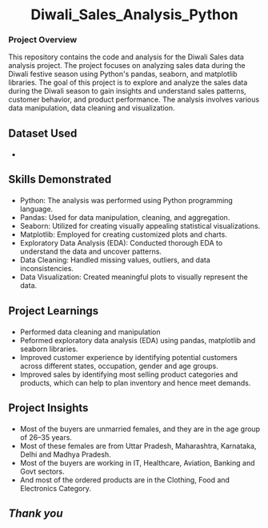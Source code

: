 <h1 align=" center"> Diwali_Sales_Analysis_Python  </h1>

<h3> <p align="left"><b>Project Overview </b></p></h3>
This repository contains the code and analysis for the Diwali Sales data analysis project. The project focuses on analyzing sales data during the Diwali festive season using Python's pandas, seaborn, and matplotlib libraries. The goal of this project is to explore and analyze the sales data during the Diwali season to gain insights and understand sales patterns, customer behavior, and product performance. The analysis involves various data manipulation, data cleaning and visualization.

<h2><p align= "left"><b> Dataset Used </b></p></h2>
<ul>
  <li><a href"https://github.com/Bhoyar3/Diwali-Sales_Analysis/blob/main/Diwali%20Sales%20Data.csv"></li>
</ul>

<h2><p align= "left"><b>Skills Demonstrated </b></p></h2>
<ul>
  <li>Python: The analysis was performed using Python programming language.</li>
  <li>Pandas: Used for data manipulation, cleaning, and aggregation.</li>
  <li>Seaborn: Utilized for creating visually appealing statistical visualizations.</li>
  <li>Matplotlib: Employed for creating customized plots and charts.</li>
  <li>Exploratory Data Analysis (EDA): Conducted thorough EDA to understand the data and uncover patterns.</li>
  <li>Data Cleaning: Handled missing values, outliers, and data inconsistencies. </li>
  <li>Data Visualization: Created meaningful plots to visually represent the data.</li>
</ul>

<h2><p align= "left"><b>Project Learnings </b></p></h2> 
<ul>
<li>Performed data cleaning and manipulation</li>
<li>Peformed exploratory data analysis (EDA) using pandas, matplotlib and seaborn libraries.</li>
<li>Improved customer experience by identifying potential customers across different states, occupation, gender and age groups.</li>
<li>Improved sales by identifying most selling product categories and products, which can help to plan inventory and hence meet demands.</li>
</ul>

<h2><p align= "left"><b>Project Insights </b></p></h2> 
<ul>
<li> Most of the buyers are unmarried females, and they are in the age group of 26–35 years.</li>
<li>Most of these females are from Uttar Pradesh, Maharashtra, Karnataka, Delhi and Madhya Pradesh.</li>
<li>Most of the buyers are working in IT, Healthcare, Aviation, Banking and Govt sectors.</li>
<li>And most of the ordered products are in the Clothing, Food and Electronics Category.</li>
</ul>
<h2> <p align="left"><I> Thank you </I> </p></h2>


